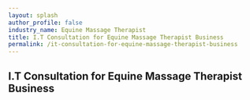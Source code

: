 ```yaml
---
layout: splash 
author_profile: false 
industry_name: Equine Massage Therapist
title: I.T Consultation for Equine Massage Therapist Business
permalink: /it-consultation-for-equine-massage-therapist-business
---
```


## I.T Consultation for Equine Massage Therapist Business